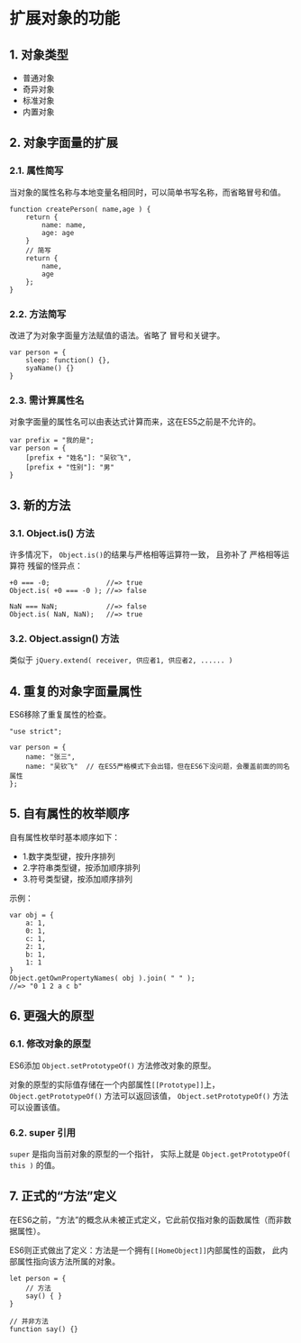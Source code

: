  # 扩展对象的功能

## 1. 对象类型

* 普通对象
* 奇异对象
* 标准对象
* 内置对象

## 2. 对象字面量的扩展

### 2.1. 属性简写

当对象的属性名称与本地变量名相同时，可以简单书写名称，而省略冒号和值。

    function createPerson( name,age ) {
        return {
            name: name,
            age: age
        }
        // 简写
        return { 
            name,
            age 
        };
    }

### 2.2. 方法简写

改进了为对象字面量方法赋值的语法。省略了 冒号和关键字。

    var person = {
        sleep: function() {},
        syaName() {}
    }

### 2.3. 需计算属性名

对象字面量的属性名可以由表达式计算而来，这在ES5之前是不允许的。

    var prefix = "我的是";
    var person = {
        [prefix + "姓名"]: "吴钦飞",
        [prefix + "性别"]: "男"
    }

## 3. 新的方法

### 3.1. Object.is() 方法

许多情况下， `Object.is()`的结果与严格相等运算符一致，
且弥补了 严格相等运算符 残留的怪异点：

    +0 === -0;              //=> true
    Object.is( +0 === -0 ); //=> false

    NaN === NaN;            //=> false
    Object.is( NaN, NaN);   //=> true

### 3.2. Object.assign() 方法

类似于 `jQuery.extend( receiver, 供应者1, 供应者2, ...... )`


## 4. 重复的对象字面量属性

ES6移除了重复属性的检查。

    "use strict";

    var person = {
        name: "张三",
        name: "吴钦飞"  // 在ES5严格模式下会出错，但在ES6下没问题，会覆盖前面的同名属性
    };

## 5. 自有属性的枚举顺序

自有属性枚举时基本顺序如下：
* 1.数字类型键，按升序排列
* 2.字符串类型键，按添加顺序排列
* 3.符号类型键，按添加顺序排列

示例：

    var obj = {
        a: 1,
        0: 1,
        c: 1,
        2: 1,
        b: 1,
        1: 1
    }
    Object.getOwnPropertyNames( obj ).join( " " );
    //=> "0 1 2 a c b"

## 6. 更强大的原型

### 6.1. 修改对象的原型

ES6添加 `Object.setPrototypeOf()` 方法修改对象的原型。

对象的原型的实际值存储在一个内部属性`[[Prototype]]`上，
`Object.getPrototypeOf()` 方法可以返回该值，
`Object.setPrototypeOf()` 方法可以设置该值。

### 6.2. super 引用

`super` 是指向当前对象的原型的一个指针，
实际上就是 `Object.getPrototypeOf( this )` 的值。

## 7. 正式的“方法”定义

在ES6之前，“方法”的概念从未被正式定义，它此前仅指对象的函数属性（而非数据属性）。

ES6则正式做出了定义：方法是一个拥有`[[HomeObject]]`内部属性的函数，
此内部属性指向该方法所属的对象。

    let person = {
        // 方法
        say() { }
    }

    // 并非方法
    function say() {}
